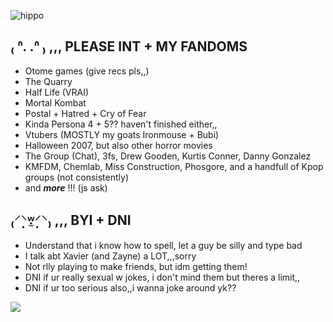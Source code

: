![hippo](https://preview.redd.it/xavier-kisses-in-the-upcoming-card-v0-xemj77i53q9e1.gif?width=540&auto=webp&s=2abd328e466962e93704be1aeee73ea67f5b1200)
<h2 text-align="center"> ₍ ᐢ. .ᐢ ₎ ,,, PLEASE INT + MY FANDOMS</h2>
<p>
  <ul>
    <li>Otome games (give recs pls,,)</li>
    <li>The Quarry</li>
    <li>Half Life (VRAI)
    <li>Mortal Kombat</li>
    <li>Postal + Hatred + Cry of Fear</li>
    <li>Kinda Persona 4 + 5?? haven't finished either,, </li>
    <Li>Vtubers (MOSTLY my goats Ironmouse + Bubi)</Li>
    <li>Halloween 2007, but also other horror movies
    <li> The Group (Chat), 3fs, Drew Gooden, Kurtis Conner, Danny Gonzalez
    <li>KMFDM, Chemlab, Miss Construction, Phosgore, and a handfull of Kpop groups (not consistently)
      <li> and <strong><em>more</em></strong> !!! (js ask)</li>
  </ul>
</p>
<h2>₍⸍⸌̣ʷ̣̫⸍̣⸌₎ ,,, BYI + DNI </h2>
<p>
  <ul>
    <li>Understand that i know how to spell, let a guy be silly and type bad</li>
    <li>I talk abt Xavier (and Zayne) a LOT,,,sorry</li>
    <li>Not rlly playing to make friends, but idm getting them!</li>
    <li>DNI if ur really sexual w jokes, i don't mind them but theres a limit,,</li>
    <li>DNI if ur too serious also,,i wanna joke around yk??</li>
  </ul>
</p>
<img src="https://64.media.tumblr.com/f78de86c57ebf11d5b47ad80b8482853/bd006084584836b4-c6/s540x810/d8de5de807de0b00c83c9488784a544865d4693a.gifv">
